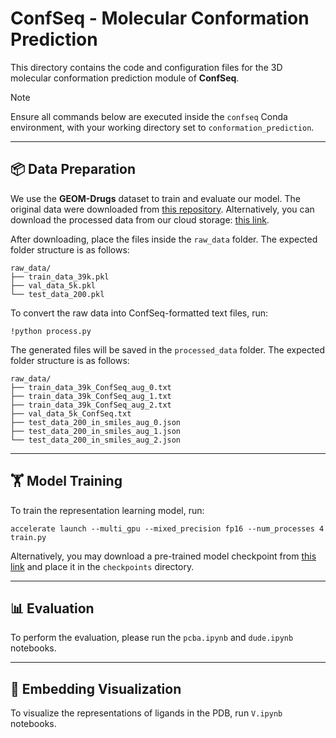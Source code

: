 # ConfSeq - Molecular Conformation Prediction 

This directory contains the code and configuration files for the 3D molecular conformation prediction module of **ConfSeq**.

> [!Note]
> Ensure all commands below are executed inside the `confseq` Conda environment, with your working directory set to `conformation_prediction`.

---
## 📦 Data Preparation

We use the **GEOM-Drugs** dataset to train and evaluate our model.  The original data were downloaded from [this repository](https://github.com/OdinZhang/SDEGen).  Alternatively, you can download the processed data from our cloud storage: [this link](mylink).

After downloading, place the files inside the `raw_data` folder. The expected folder structure is as follows:

```
raw_data/
├── train_data_39k.pkl
├── val_data_5k.pkl
└── test_data_200.pkl 
```

To convert the raw data into ConfSeq-formatted text files, run:

```
!python process.py
```

The generated files will be saved in the `processed_data` folder.  The expected folder structure is as follows:
```
raw_data/
├── train_data_39k_ConfSeq_aug_0.txt
├── train_data_39k_ConfSeq_aug_1.txt
├── train_data_39k_ConfSeq_aug_2.txt
├── val_data_5k_ConfSeq.txt
├── test_data_200_in_smiles_aug_0.json
├── test_data_200_in_smiles_aug_1.json
└── test_data_200_in_smiles_aug_2.json
```

---
## 🏋️ Model Training

To train the representation learning model, run:

```
accelerate launch --multi_gpu --mixed_precision fp16 --num_processes 4 train.py
```

Alternatively, you may download a pre-trained model checkpoint from [this link](mylink) and place it in the `checkpoints` directory.

---
## 📊 Evaluation

To perform the evaluation, please run the `pcba.ipynb` and `dude.ipynb` notebooks.

---
## 🎨 Embedding Visualization
To visualize the representations of ligands in the PDB, run `V.ipynb` notebooks.


